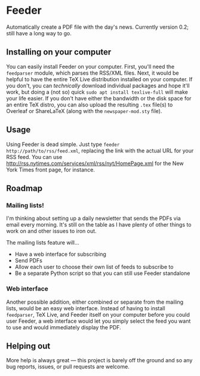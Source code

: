 # Feeder
Automatically create a PDF file with the day's news. Currently version 0.2; still have a long way to go.

## Installing on your computer
You can easily install Feeder on your computer. First, you'll need the `feedparser` module, which parses the RSS/XML files. Next, it would be helpful to have the entire TeX Live distribution installed on your computer. If you don't, you can *technically* download individual packages and hope it'll work, but doing a (not so) quick `sudo apt install texlive-full` will make your life easier. If you don't have either the bandwidth or the disk space for an entire TeX distro, you can also upload the resulting `.tex` file(s) to Overleaf or ShareLaTeX (along with the `newspaper-mod.sty` file).

## Usage
Using Feeder is dead simple. Just type `feeder http://path/to/rss/feed.xml`, replacing the link with the actual URL for your RSS feed. You can use http://rss.nytimes.com/services/xml/rss/nyt/HomePage.xml for the New York Times front page, for instance.

## Roadmap
### Mailing lists!
I'm thinking about setting up a daily newsletter that sends the PDFs via email every morning. It's still on the table as I have plenty of other things to work on and other issues to iron out.

The mailing lists feature will...

- Have a web interface for subscribing
- Send PDFs
- Allow each user to choose their own list of feeds to subscribe to
- Be a separate Python script so that you can still use Feeder standalone

### Web interface
Another possible addition, either combined or separate from the mailing lists, would be an easy web interface. Instead of having to install `feedparser`, TeX Live, and Feeder itself on your computer before you could user Feeder, a web interface would let you simply select the feed you want to use and would immediately display the PDF.


## Helping out
More help is always great — this project is barely off the ground and so any bug reports, issues, or pull requests are welcome.
